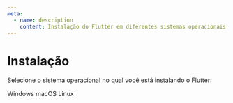 ```yaml
---
meta:
  - name: description
    content: Instalação do Flutter em diferentes sistemas operacionais.
---
```


# Instalação

Selecione o sistema operacional no qual você está instalando o Flutter:

<div class="card-deck">
    <card-button link="./instalacao/windows">
        Windows <i class="icon-windows"></i>
    </card-button>
    <card-button link="./instalacao/macos">
        macOS <i class="icon-apple"></i>
    </card-button>
    <card-button link="./instalacao/linux">
        Linux <i class="icon-linux"></i>
    </card-button>
</div>
